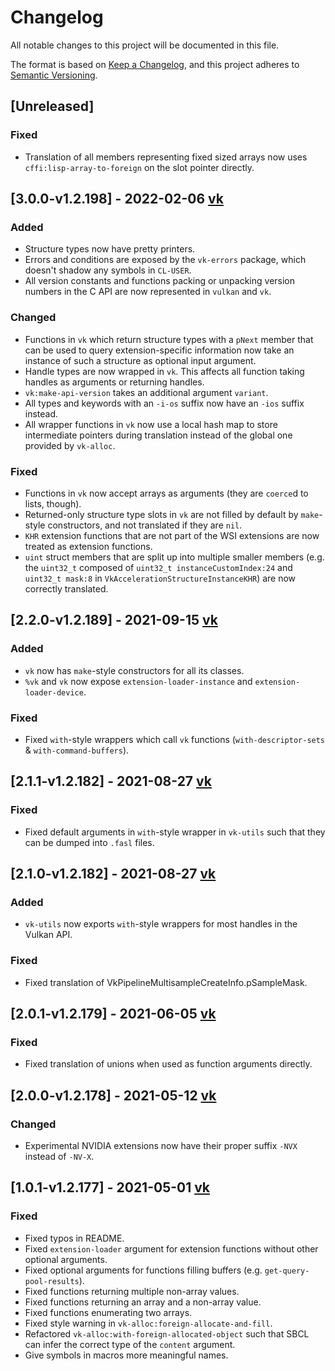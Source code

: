# Changelog
All notable changes to this project will be documented in this file.

The format is based on [Keep a Changelog](https://keepachangelog.com/en/1.0.0/),
and this project adheres to [Semantic Versioning](https://semver.org/spec/v2.0.0.html).

## [Unreleased]

### Fixed
- Translation of all members representing fixed sized arrays now uses `cffi:lisp-array-to-foreign` on the slot pointer directly.

## [3.0.0-v1.2.198] - 2022-02-06 [vk](https://github.com/JolifantoBambla/vk/releases/tag/3.0.0-v1.2.198)

### Added
- Structure types now have pretty printers.
- Errors and conditions are exposed by the `vk-errors` package, which doesn't shadow any symbols in `CL-USER`.
- All version constants and functions packing or unpacking version numbers in the C API are now represented in `vulkan` and `vk`.

### Changed
- Functions in `vk` which return structure types with a `pNext` member that can be used to query extension-specific information now take an instance of such a structure as optional input argument.
- Handle types are now wrapped in `vk`. This affects all function taking handles as arguments or returning handles.
- `vk:make-api-version` takes an additional argument `variant`.
- All types and keywords with an `-i-os` suffix now have an `-ios` suffix instead.
- All wrapper functions in `vk` now use a local hash map to store intermediate pointers during translation instead of the global one provided by `vk-alloc`.

### Fixed
- Functions in `vk` now accept arrays as arguments (they are `coerce`d to lists, though).
- Returned-only structure type slots in `vk` are not filled by default by `make`-style constructors, and not translated if they are `nil`.
- `KHR` extension functions that are not part of the WSI extensions are now treated as extension functions.
- `uint` struct members that are split up into multiple smaller members (e.g. the `uint32_t` composed of `uint32_t instanceCustomIndex:24` and `uint32_t mask:8` in `VkAccelerationStructureInstanceKHR`) are now correctly translated. 

## [2.2.0-v1.2.189] - 2021-09-15 [vk](https://github.com/JolifantoBambla/vk/releases/tag/2.2.0-v1.2.189)

### Added
- `vk` now has `make`-style constructors for all its classes.
- `%vk` and `vk` now expose `extension-loader-instance` and `extension-loader-device`.

### Fixed
- Fixed `with`-style wrappers which call `vk` functions (`with-descriptor-sets` & `with-command-buffers`).

## [2.1.1-v1.2.182] - 2021-08-27 [vk](https://github.com/JolifantoBambla/vk/releases/tag/2.1.1-v1.2.182)

### Fixed
- Fixed default arguments in `with`-style wrapper in `vk-utils` such that they can be dumped into `.fasl` files.

## [2.1.0-v1.2.182] - 2021-08-27 [vk](https://github.com/JolifantoBambla/vk/releases/tag/2.1.0-v1.2.182)

### Added
- `vk-utils` now exports `with`-style wrappers for most handles in the Vulkan API.

### Fixed
- Fixed translation of VkPipelineMultisampleCreateInfo.pSampleMask.

## [2.0.1-v1.2.179] - 2021-06-05 [vk](https://github.com/JolifantoBambla/vk/releases/tag/2.0.1-v1.2.179)

### Fixed
- Fixed translation of unions when used as function arguments directly.

## [2.0.0-v1.2.178] - 2021-05-12 [vk](https://github.com/JolifantoBambla/vk/releases/tag/2.0.0-v1.2.178)

### Changed
- Experimental NVIDIA extensions now have their proper suffix `-NVX` instead of `-NV-X`.

## [1.0.1-v1.2.177] - 2021-05-01 [vk](https://github.com/JolifantoBambla/vk/releases/tag/1.0.1-v1.2.177)

### Fixed
- Fixed typos in README.
- Fixed `extension-loader` argument for extension functions without other optional arguments.
- Fixed optional arguments for functions filling buffers (e.g. `get-query-pool-results`).
- Fixed functions returning multiple non-array values.
- Fixed functions returning an array and a non-array value.
- Fixed functions enumerating two arrays.
- Fixed style warning in `vk-alloc:foreign-allocate-and-fill`.
- Refactored `vk-alloc:with-foreign-allocated-object` such that SBCL can infer the correct type of the `content` argument.
- Give symbols in macros more meaningful names.
